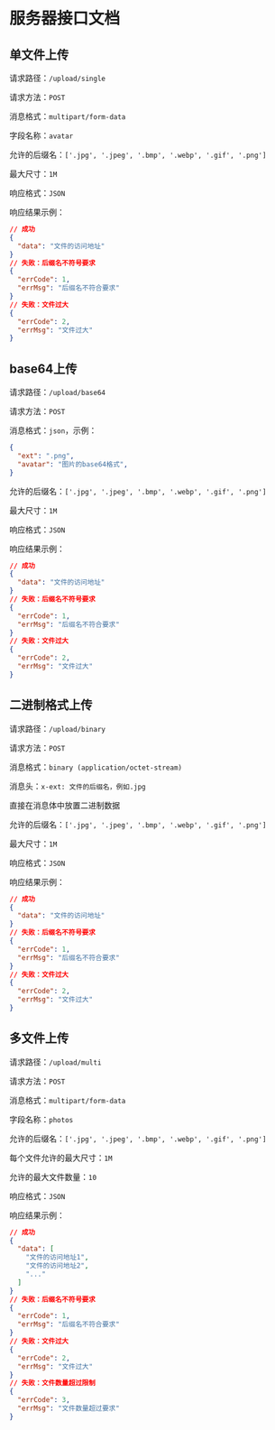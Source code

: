 # 服务器接口文档

## 单文件上传

请求路径：`/upload/single`

请求方法：`POST`

消息格式：`multipart/form-data`

字段名称：`avatar`

允许的后缀名：`['.jpg', '.jpeg', '.bmp', '.webp', '.gif', '.png']`

最大尺寸：`1M`

响应格式：`JSON`

响应结果示例：

```json
// 成功
{
  "data": "文件的访问地址"
}
// 失败：后缀名不符号要求
{
  "errCode": 1,
  "errMsg": "后缀名不符合要求"
}
// 失败：文件过大
{
  "errCode": 2,
  "errMsg": "文件过大"
}
```

## base64上传

请求路径：`/upload/base64`

请求方法：`POST`

消息格式：`json`，示例：

```json
{
  "ext": ".png",
  "avatar": "图片的base64格式",
}
```

允许的后缀名：`['.jpg', '.jpeg', '.bmp', '.webp', '.gif', '.png']`

最大尺寸：`1M`

响应格式：`JSON`

响应结果示例：

```json
// 成功
{
  "data": "文件的访问地址"
}
// 失败：后缀名不符号要求
{
  "errCode": 1,
  "errMsg": "后缀名不符合要求"
}
// 失败：文件过大
{
  "errCode": 2,
  "errMsg": "文件过大"
}
```

## 二进制格式上传

请求路径：`/upload/binary`

请求方法：`POST`

消息格式：`binary (application/octet-stream)`

消息头：`x-ext: 文件的后缀名，例如.jpg`

直接在消息体中放置二进制数据

允许的后缀名：`['.jpg', '.jpeg', '.bmp', '.webp', '.gif', '.png']`

最大尺寸：`1M`

响应格式：`JSON`

响应结果示例：

```json
// 成功
{
  "data": "文件的访问地址"
}
// 失败：后缀名不符号要求
{
  "errCode": 1,
  "errMsg": "后缀名不符合要求"
}
// 失败：文件过大
{
  "errCode": 2,
  "errMsg": "文件过大"
}
```

## 多文件上传

请求路径：`/upload/multi`

请求方法：`POST`

消息格式：`multipart/form-data`

字段名称：`photos`

允许的后缀名：`['.jpg', '.jpeg', '.bmp', '.webp', '.gif', '.png']`

每个文件允许的最大尺寸：`1M`

允许的最大文件数量：`10`

响应格式：`JSON`

响应结果示例：

```json
// 成功
{
  "data": [
    "文件的访问地址1",
    "文件的访问地址2",
    "..."
  ]
}
// 失败：后缀名不符号要求
{
  "errCode": 1,
  "errMsg": "后缀名不符合要求"
}
// 失败：文件过大
{
  "errCode": 2,
  "errMsg": "文件过大"
}
// 失败：文件数量超过限制
{
  "errCode": 3,
  "errMsg": "文件数量超过要求"
}
```

